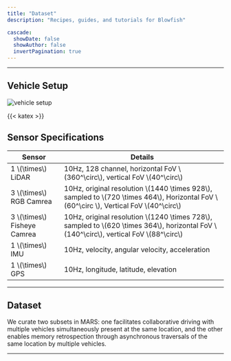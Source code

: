 ```yaml
---
title: "Dataset"
description: "Recipes, guides, and tutorials for Blowfish"

cascade:
  showDate: false
  showAuthor: false
  invertPagination: true
---
```


---
## Vehicle Setup
![vehicle setup](/img/vehicle_setup.jpg)

{{< katex >}}
## Sensor Specifications
| Sensor                        | Details                                                                                                                                       |
|-------------------------------|-----------------------------------------------------------------------------------------------------------------------------------------------|
| 1 \\(\times\\) LiDAR          | 10Hz, 128 channel, horizontal FoV \\(360^\circ\\), vertical FoV \\(40^\circ\\)                                                                |
| 3 \\(\times\\) RGB Camrea     | 10Hz, original resolution \\(1440 \times 928\\), sampled to \\(720 \times 464\\), Horizontal FoV \\(60^\circ \\), Vertical FoV \\(40^\circ\\) |
| 3 \\(\times\\) Fisheye Camrea | 10Hz, original resolution \\(1240 \times 728\\), sampled to \\(620 \times 364\\), horizontal FoV \\(140^\circ\\), vertical FoV \\(88^\circ\\) |
| 1 \\(\times\\) IMU            | 10Hz, velocity, angular velocity, acceleration                                                                                                |
| 1 \\(\times\\) GPS            | 10Hz, longitude, latitude, elevation                                                                                                          |


---

[//]: # ({{< lead >}})

[//]: # (Multitraversal, multiagent, multimodal)

[//]: # ({{< /lead >}})

## Dataset

We curate two subsets in MARS: one facilitates collaborative driving with multiple vehicles simultaneously present at the same location, and the other enables memory retrospection through asynchronous traversals of the same location by multiple vehicles.

---
